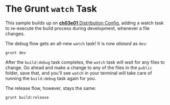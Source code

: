 # The Grunt `watch` Task

This sample builds up on [**ch03e01** Distribution Config](https://github.com/bevacqua/buildfirst/tree/master/ch03/01_distribution-config "Distribution Config"), adding a watch task to re-execute the build process during development, whenever a file changes.

The debug flow gets an all-new `watch` task! It is now _aliased_ as `dev`:

```shell
grunt dev
```

After the `build:debug` task completes, the `watch` task will wait for any files to change. Go ahead and make a change to any of the files in the `public` folder, save that, and you'll see `watch` in your terminal will take care of running the `build:debug` task again for you.

The release flow, however, stays the same:

```shell
grunt build:release
```